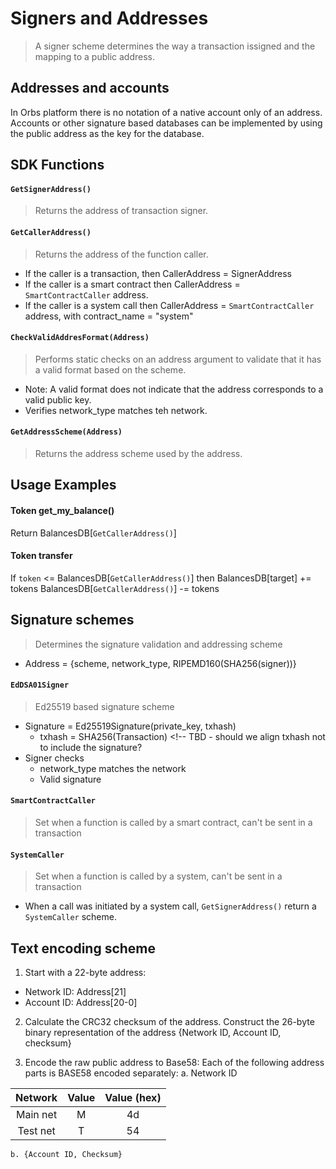 # Signers and Addresses
> A signer scheme determines the way a transaction issigned and the mapping to a public address.

## Addresses and accounts
In Orbs platform there is no notation of a native account only of an address. Accounts or other signature based databases can be implemented by using the public address as the key for the database. 

## SDK Functions

#### `GetSignerAddress()`
> Returns the address of transaction signer. 

#### `GetCallerAddress()`
> Returns the address of the function caller.
* If the caller is a transaction, then CallerAddress = SignerAddress
* If the caller is a smart contract then CallerAddress = `SmartContractCaller` address.
* If the caller is a system call then CallerAddress = `SmartContractCaller` address, with contract_name = "system"

#### `CheckValidAddresFormat(Address)`
> Performs static checks on an address argument to validate that it has a valid format based on the scheme. 
* Note: A valid format does not indicate that the address corresponds to a valid public key.
* Verifies network_type matches teh network.

#### `GetAddressScheme(Address)`
> Returns the address scheme used by the address.

<!-- TBD 
#### `GetSigner()`
#### `IsSignerValid()`
#### `VerifyNetworkType(Address)`
---> 

## Usage Examples
#### Token get_my_balance()
Return BalancesDB[`GetCallerAddress()`]

#### Token transfer
If `token` <= BalancesDB[`GetCallerAddress()`] then
  BalancesDB[target] += tokens
  BalancesDB[`GetCallerAddress()`] -= tokens


## Signature schemes
> Determines the signature validation and addressing scheme
* Address = {scheme, network_type, RIPEMD160(SHA256(signer))}

#### `EdDSA01Signer`
> Ed25519 based signature scheme
* Signature = Ed25519Signature(private_key, txhash)
  * txhash = SHA256(Transaction) <!-- TBD - should we align txhash not to include the signature?  
* Signer checks
  * network_type matches the network
  * Valid signature

#### `SmartContractCaller`
> Set when a function is called by a smart contract, can't be sent in a transaction

#### `SystemCaller`
> Set when a function is called by a system, can't be sent in a transaction
* When a call was initiated by a system call, `GetSignerAddress()` return a `SystemCaller` scheme.

## Text encoding scheme
1. Start with a 22-byte address:
  * Network ID: Address[21]
  * Account ID: Address[20-0]
   
2. Calculate the CRC32 checksum of the address. Construct the 26-byte binary representation of the address {Network ID, Account ID, checksum}
   
3. Encode the raw public address to Base58:
    Each of the following address parts is BASE58 encoded separately:
    a. Network ID
    
| Network  | Value | Value (hex) |
| :------: | :---: | :---------: |
| Main net | M     | 4d          |
| Test net | T     | 54          |
    
    
    b. {Account ID, Checksum}
    
